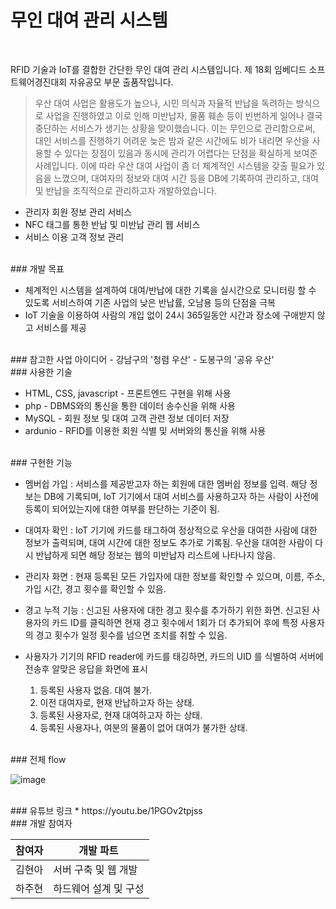 # 무인 대여 관리 시스템

<br/>

RFID 기술과 IoT를 결합한 간단한 무인 대여 관리 시스템입니다.
제 18회 임베디드 소프트웨어경진대회 자유공모 부문 출품작입니다.


> 우산 대여 사업은 활용도가 높으나, 시민 의식과 자율적 반납을 독려하는 방식으로 사업을 진행하였고 
> 이로 인해 미반납자, 물품 훼손 등이 빈번하게 일어나 결국 중단하는 서비스가 생기는 상황을 맞이했습니다.
> 이는 무인으로 관리함으로써, 대인 서비스를 진행하기 어려운 늦은 밤과 같은 시간에도 
> 비가 내리면 우산을 사용할 수 있다는 장점이 있음과 동시에 관리가 어렵다는 단점을 확실하게 보여준 사례입니다.
> 이에 따라 우산 대여 사업이 좀 더 체계적인 시스템을 갖출 필요가 있음을 느꼈으며, 
> 대여자의 정보와 대여 시간 등을 DB에 기록하여 관리하고, 대여 및 반납을 조직적으로 관리하고자 개발하였습니다.

  - 관리자 회원 정보 관리 서비스
  - NFC 태그를 통한 반납 및 미반납 관리 웹 서비스
  - 서비스 이용 고객 정보 관리

<br/>
### 개발 목표

  - 체계적인 시스템을 설계하여 대여/반납에 대한 기록을 실시간으로 모니터링 할 수 있도록 서비스하여 기존 사업의 낮은 반납률, 오남용 등의 단점을 극복
  - IoT 기술을 이용하여 사람의 개입 없이 24시 365일동안 시간과 장소에 구애받지 않고 서비스를 제공

<br/>
### 참고한 사업 아이디어
  - 강남구의 '청렴 우산'
  - 도봉구의 '공유 우산'

<br/>
### 사용한 기술

* HTML, CSS, javascript - 프론트엔드 구현을 위해 사용
* php - DBMS와의 통신을 통한 데이터 송수신을 위해 사용
* MySQL - 회원 정보 및 대여 고객 관련 정보 데이터 저장
* ardunio - RFID를 이용한 회원 식별 및 서버와의 통신을 위해 사용

<br/>
### 구현한 기능

* 멤버쉽 가입 : 서비스를 제공받고자 하는 회원에 대한 멤버쉽 정보를 입력. 
  해당 정보는 DB에 기록되며, IoT 기기에서 대여 서비스를 사용하고자 하는 사람이 
  사전에 등록이 되어있는지에 대한 여부를 판단하는 기준이 됨.

* 대여자 확인 : IoT 기기에 카드를 태그하여 정상적으로 우산을 대여한 사람에 대한 정보가 출력되며, 
  대여 시간에 대한 정보도 추가로 기록됨.
  우산을 대여한 사람이 다시 반납하게 되면 해당 정보는 웹의 미반납자 리스트에 나타나지 않음.

* 관리자 화면 : 현재 등록된 모든 가입자에 대한 정보를 확인할 수 있으며, 
  이름, 주소, 가입 시간, 경고 횟수를 확인할 수 있음.

* 경고 누적 기능 : 신고된 사용자에 대한 경고 횟수를 추가하기 위한 화면. 
  신고된 사용자의 카드 ID를 클릭하면 현재 경고 횟수에서 1회가 더 추가되어 
  후에 특정 사용자의 경고 횟수가 일정 횟수를 넘으면 조치를 취할 수 있음.

* 사용자가 기기의 RFID reader에 카드를 태깅하면, 카드의 UID 를 식별하여 서버에 전송후 알맞은 응답을 화면에 표시
  1. 등록된 사용자 없음. 대여 불가.
  2. 이전 대여자로, 현재 반납하고자 하는 상태.
  3. 등록된 사용자로, 현재 대여하고자 하는 상태.
  4. 등록된 사용자나, 여분의 물품이 없어 대여가 불가한 상태.

<br/>
### 전체 flow

![image](https://user-images.githubusercontent.com/65345381/104725504-88a16200-5775-11eb-87cc-8cdaa4cee7b2.png)

<br/>
### 유튜브 링크
* https://youtu.be/1PGOv2tpjss

<br/>
### 개발 참여자

| 참여자 | 개발 파트 |
| ------ | ------ |
| 김현아 | 서버 구축 및 웹 개발 | 
| 하주현 | 하드웨어 설계 및 구성 | 
